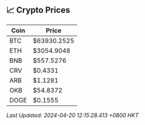 ## 📈 Crypto Prices

| Coin | Price |
| ---- | ----- |
| BTC | $63930.2525 |
| ETH | $3054.9048 |
| BNB | $557.5276 |
| CRV | $0.4331 |
| ARB | $1.1281 |
| OKB | $54.8372 |
| DOGE | $0.1555 |

_Last Updated: 2024-04-20 12:15:28.413 +0800 HKT_